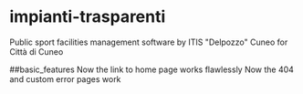 # impianti-trasparenti
Public sport facilities management software by ITIS "Delpozzo" Cuneo for Città di Cuneo

##basic_features
Now the link to home page works flawlessly 
Now the 404 and custom error pages work
